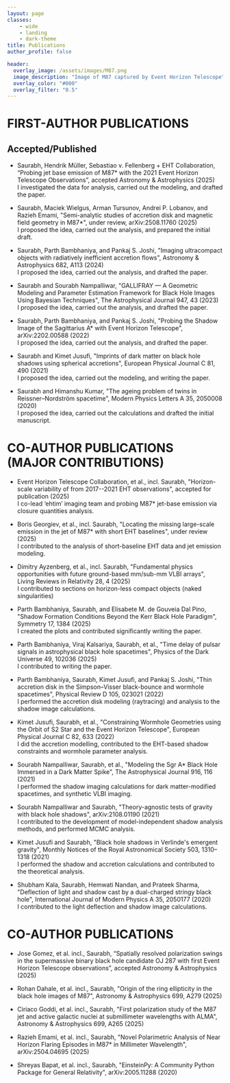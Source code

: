 ```yaml
---
layout: page
classes:
    - wide
    - landing
    - dark-theme
title: Publications
author_profile: false

header:
  overlay_image: /assets/images/M87.png
  image_description: "Image of M87 captured by Event Horizon Telescope" 
  overlay_color: "#000"
  overlay_filter: "0.5"
---
```


# FIRST-AUTHOR PUBLICATIONS

## Accepted/Published

- Saurabh, Hendrik Müller, Sebastiao v. Fellenberg + EHT Collaboration, “Probing jet base emission of M87* with the 2021 Event Horizon Telescope Observations”, accepted Astronomy & Astrophysics (2025)  
I investigated the data for analysis, carried out the modeling, and drafted the paper.

- Saurabh, Maciek Wielgus, Arman Tursunov, Andrei P. Lobanov, and Razieh Emami, "Semi-analytic studies of accretion disk and magnetic field geometry in M87*", under review, arXiv:2508.11760 (2025)  
I proposed the idea, carried out the analysis, and prepared the initial draft.

- Saurabh, Parth Bambhaniya, and Pankaj S. Joshi, "Imaging ultracompact objects with radiatively inefficient accretion flows", Astronomy & Astrophysics 682, A113 (2024)  
I proposed the idea, carried out the analysis, and drafted the paper.

- Saurabh and Sourabh Nampalliwar, "GALLIFRAY — A Geometric Modeling and Parameter Estimation Framework for Black Hole Images Using Bayesian Techniques", The Astrophysical Journal 947, 43 (2023)  
I proposed the idea, carried out the analysis, and drafted the paper.

- Saurabh, Parth Bambhaniya, and Pankaj S. Joshi, "Probing the Shadow Image of the Sagittarius A* with Event Horizon Telescope", arXiv:2202.00588 (2022)  
I proposed the idea, carried out the analysis, and drafted the paper.

- Saurabh and Kimet Jusufi, "Imprints of dark matter on black hole shadows using spherical accretions", European Physical Journal C 81, 490 (2021)  
I proposed the idea, carried out the modeling, and writing the paper.

- Saurabh and Himanshu Kumar, "The ageing problem of twins in Reissner–Nordström spacetime", Modern Physics Letters A 35, 2050008 (2020)  
I proposed the idea, carried out the calculations and drafted the initial manuscript.


# CO-AUTHOR PUBLICATIONS (MAJOR CONTRIBUTIONS)

- Event Horizon Telescope Collaboration, et al., incl. Saurabh, "Horizon-scale variability of from 2017--2021 EHT observations", accepted for publication (2025)  
I co-lead ‘ehtim’ imaging team and probing M87* jet-base emission via closure quantities analysis.

- Boris Georgiev, et al., incl. Saurabh, "Locating the missing large-scale emission in the jet of M87* with short EHT baselines", under review (2025)  
I contributed to the analysis of short-baseline EHT data and jet emission modeling.

- Dimitry Ayzenberg, et al., incl. Saurabh, "Fundamental physics opportunities with future ground-based mm/sub-mm VLBI arrays", Living Reviews in Relativity 28, 4 (2025)  
I contributed to sections on horizon-less compact objects (naked singularities)

- Parth Bambhaniya, Saurabh, and Elisabete M. de Gouveia Dal Pino, "Shadow Formation Conditions Beyond the Kerr Black Hole Paradigm", Symmetry 17, 1384 (2025)  
I created the plots and contributed significantly writing the paper.

- Parth Bambhaniya, Viraj Kalsariya, Saurabh, et al., "Time delay of pulsar signals in astrophysical black hole spacetimes", Physics of the Dark Universe 49, 102036 (2025)  
I contributed to writing the paper.

- Parth Bambhaniya, Saurabh, Kimet Jusufi, and Pankaj S. Joshi, "Thin accretion disk in the Simpson–Visser black-bounce and wormhole spacetimes", Physical Review D 105, 023021 (2022)  
I performed the accretion disk modeling (raytracing) and analysis to the shadow image calculations.

- Kimet Jusufi, Saurabh, et al., "Constraining Wormhole Geometries using the Orbit of S2 Star and the Event Horizon Telescope", European Physical Journal C 82, 633 (2022)  
I did the accretion modelling, contributed to the EHT-based shadow constraints and wormhole parameter analysis.

- Sourabh Nampalliwar, Saurabh, et al., "Modeling the Sgr A* Black Hole Immersed in a Dark Matter Spike", The Astrophysical Journal 916, 116 (2021)  
I performed the shadow imaging calculations for dark matter-modified spacetimes, and synthetic VLBI imaging.

- Sourabh Nampalliwar and Saurabh, "Theory-agnostic tests of gravity with black hole shadows", arXiv:2108.01190 (2021)  
I contributed to the development of model-independent shadow analysis methods, and performed MCMC analysis.

- Kimet Jusufi and Saurabh, "Black hole shadows in Verlinde's emergent gravity", Monthly Notices of the Royal Astronomical Society 503, 1310–1318 (2021)  
I performed the shadow and accretion calculations and contributed to the theoretical analysis.

- Shubham Kala, Saurabh, Hemwati Nandan, and Prateek Sharma, "Deflection of light and shadow cast by a dual-charged stringy black hole", International Journal of Modern Physics A 35, 2050177 (2020)  
I contributed to the light deflection and shadow image calculations.


# CO-AUTHOR PUBLICATIONS

- Jose Gomez, et al. incl., Saurabh, “Spatially resolved polarization swings in the supermassive binary black hole candidate OJ 287 with first Event Horizon Telescope observations”, accepted Astronomy & Astrophysics (2025)

- Rohan Dahale, et al. incl., Saurabh, "Origin of the ring ellipticity in the black hole images of M87", Astronomy & Astrophysics 699, A279 (2025)

- Ciriaco Goddi, et al. incl., Saurabh, "First polarization study of the M87 jet and active galactic nuclei at submillimeter wavelengths with ALMA", Astronomy & Astrophysics 699, A265 (2025)

- Razieh Emami, et al. incl., Saurabh, "Novel Polarimetric Analysis of Near Horizon Flaring Episodes in M87* in Millimeter Wavelength", arXiv:2504.04695 (2025)

- Shreyas Bapat, et al. incl., Saurabh, "EinsteinPy: A Community Python Package for General Relativity", arXiv:2005.11288 (2020)

&nbsp;
&nbsp;
&nbsp;
&nbsp;
&nbsp;
&nbsp;
&nbsp;
&nbsp;
